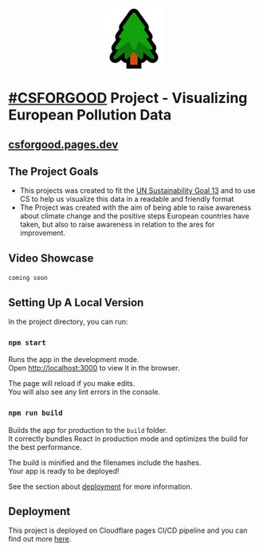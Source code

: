 
<p align="center">
  <a href="https://github.com/71xn/csforgoodproject">
    <img src="https://github.com/71xn/csforgoodproject/raw/master/src/logo.png" alt="Logo" width="120" height="120">
  </a>

# [#CSFORGOOD](https://twitter.com/search?q=%23CSFORGOOD) Project - Visualizing European Pollution Data

## [csforgood.pages.dev](https://csforgood.pages.dev)
## The Project Goals
* This projects was created to fit the [UN Sustainability Goal 13](https://sdgs.un.org/goals/goal13) and to use CS to help us visualize this data in a readable and friendly format
* The Project was created with the aim of being able to raise awareness about climate change and the positive steps European countries have taken, but also to raise awareness in relation to the ares for improvement.

## Video Showcase 

`coming soon`

## Setting Up A Local Version

In the project directory, you can run:

### `npm start`

Runs the app in the development mode.\
Open [http://localhost:3000](http://localhost:3000) to view it in the browser.

The page will reload if you make edits.\
You will also see any lint errors in the console.

### `npm run build`

Builds the app for production to the `build` folder.\
It correctly bundles React in production mode and optimizes the build for the best performance.

The build is minified and the filenames include the hashes.\
Your app is ready to be deployed!

See the section about [deployment](https://facebook.github.io/create-react-app/docs/deployment) for more information.


## Deployment

This project is deployed on Cloudflare pages CI/CD pipeline and you can find out more [here](https://pages.cloudflare.com/). 